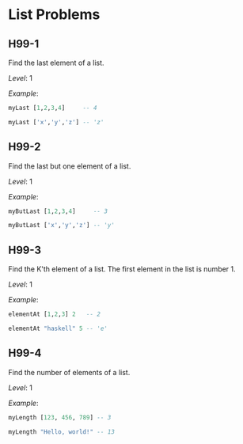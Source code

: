 # List Problems

## H99-1

Find the last element of a list.

_Level_: 1

_Example_:

```haskell
myLast [1,2,3,4]     -- 4

myLast ['x','y','z'] -- 'z'
```

## H99-2

Find the last but one element of a list.

_Level_: 1

_Example_:

```haskell
myButLast [1,2,3,4]     -- 3

myButLast ['x','y','z'] -- 'y'
```

## H99-3

Find the K'th element of a list. The first element in the list is number 1.

_Level_: 1

_Example_:

```haskell
elementAt [1,2,3] 2   -- 2

elementAt "haskell" 5 -- 'e'
```

## H99-4

Find the number of elements of a list.

_Level_: 1

_Example_:

```haskell
myLength [123, 456, 789] -- 3

myLength "Hello, world!" -- 13
```
